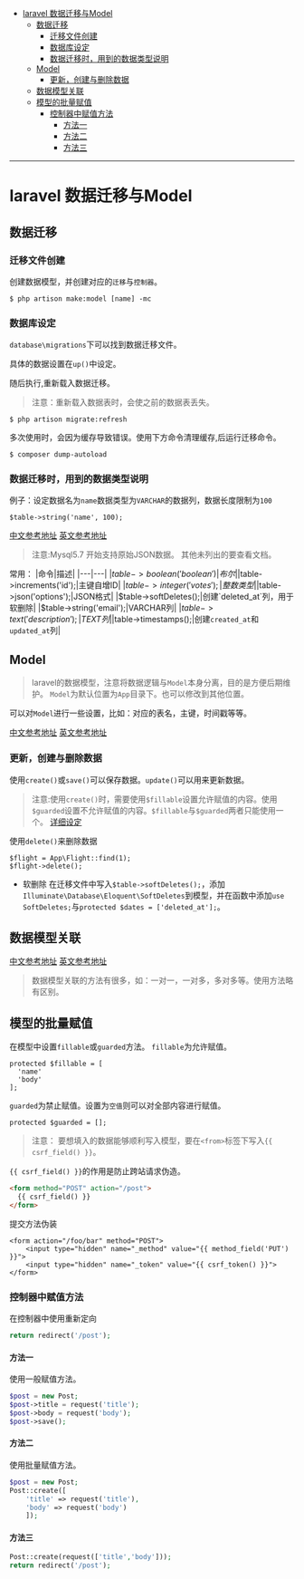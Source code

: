 
<!-- toc orderedList:0 depthFrom:1 depthTo:6 -->

* [laravel 数据迁移与Model](#laravel-数据迁移与model)
  * [数据迁移](#数据迁移)
    * [迁移文件创建](#迁移文件创建)
    * [数据库设定](#数据库设定)
    * [数据迁移时，用到的数据类型说明](#数据迁移时用到的数据类型说明)
  * [Model](#model)
    * [更新，创建与删除数据](#更新创建与删除数据)
  * [数据模型关联](#数据模型关联)
  * [模型的批量赋值](#模型的批量赋值)
    * [控制器中赋值方法](#控制器中赋值方法)
      * [方法一](#方法一)
      * [方法二](#方法二)
      * [方法三](#方法三)

<!-- tocstop -->


----

# laravel 数据迁移与Model

## 数据迁移

###  迁移文件创建

创建数据模型，并创建对应的`迁移`与`控制器`。

```
$ php artison make:model [name] -mc
```

### 数据库设定

`database\migrations`下可以找到数据迁移文件。

具体的数据设置在`up()`中设定。

随后执行,重新载入数据迁移。
> 注意：重新载入数据表时，会使之前的数据表丢失。

```
$ php artison migrate:refresh
```

多次使用时，会因为缓存导致错误。使用下方命令清理缓存,后运行迁移命令。
```
$ composer dump-autoload
```

### 数据迁移时，用到的数据类型说明
例子：设定数据名为`name`数据类型为`VARCHAR`的数据列，数据长度限制为`100`
```
$table->string('name', 100);
```
[中文参考地址](http://laravelacademy.org/post/6171.html)
[英文参考地址](https://laravel.com/docs/5.4/migrations)
> 注意:Mysql5.7 开始支持原始JSON数据。
> 其他未列出的要查看文档。

常用：
|命令|描述|
|---|---|
|$table->boolean('boolean')|布尔|
|$table->increments('id');|主键自增ID|
|$table->integer('votes');|整数类型|
|$table->json('options');|JSON格式|
|$table->softDeletes();|创建`deleted_at`列，用于软删除|
|$table->string('email');|VARCHAR列|
|$table->text('description');|TEXT列|
|$table->timestamps();|创建`created_at`和`updated_at`列|

## Model
> laravel的数据模型，注意将数据逻辑与`Model`本身分离，目的是方便后期维护。
> `Model`为默认位置为`App`目录下。也可以修改到其他位置。

可以对`Model`进行一些设置，比如：对应的表名，主键，时间戳等等。

[中文参考地址](http://laravelacademy.org/post/6184.html)
[英文参考地址](https://laravel.com/docs/5.4/eloquent)

### 更新，创建与删除数据

使用`create()`或`save()`可以保存数据。`update()`可以用来更新数据。

> 注意:使用`create()`时，需要使用`$fillable`设置允许赋值的内容。使用`$guarded`设置不允许赋值的内容。`$fillable`与`$guarded`两者只能使用一个。
[详细设定](#模型的批量赋值)

使用`delete()`来删除数据
```
$flight = App\Flight::find(1);
$flight->delete();
```
* 软删除
在迁移文件中写入`$table->softDeletes();`，添加`Illuminate\Database\Eloquent\SoftDeletes`到模型，并在函数中添加`use SoftDeletes;`与`protected $dates = ['deleted_at'];`。

## 数据模型关联

[中文参考地址](http://laravelacademy.org/post/6191.html)
[英文参考地址](https://laravel.com/docs/5.4/eloquent-relationships)

> 数据模型关联的方法有很多，如：一对一，一对多，多对多等。使用方法略有区别。

## 模型的批量赋值

在模型中设置`fillable`或`guarded`方法。
`fillable`为允许赋值。
```
protected $fillable = [
  'name'
  'body'
];
```
`guarded`为禁止赋值。设置为`空值`则可以对全部内容进行赋值。
```
protected $guarded = [];
```

> 注意：
> 要想填入的数据能够顺利写入模型，要在`<from>`标签下写入`{{ csrf_field() }}`。

`{{ csrf_field() }}`的作用是防止跨站请求伪造。

```html
<form method="POST" action="/post">
  {{ csrf_field() }}
</form>
```

提交方法伪装

```
<form action="/foo/bar" method="POST">
    <input type="hidden" name="_method" value="{{ method_field('PUT') }}">
    <input type="hidden" name="_token" value="{{ csrf_token() }}">
</form>
```

### 控制器中赋值方法

在控制器中使用重新定向
```php
return redirect('/post');
```

#### 方法一
使用一般赋值方法。
```php
$post = new Post;
$post->title = request('title');
$post->body = request('body');
$post->save();
```

#### 方法二
使用批量赋值方法。
```php
$post = new Post;
Post::create([
    'title' => request('title'),
    'body' => request('body')
    ]);
```

#### 方法三
```php
Post::create(request(['title','body']));
return redirect('/post');
```
